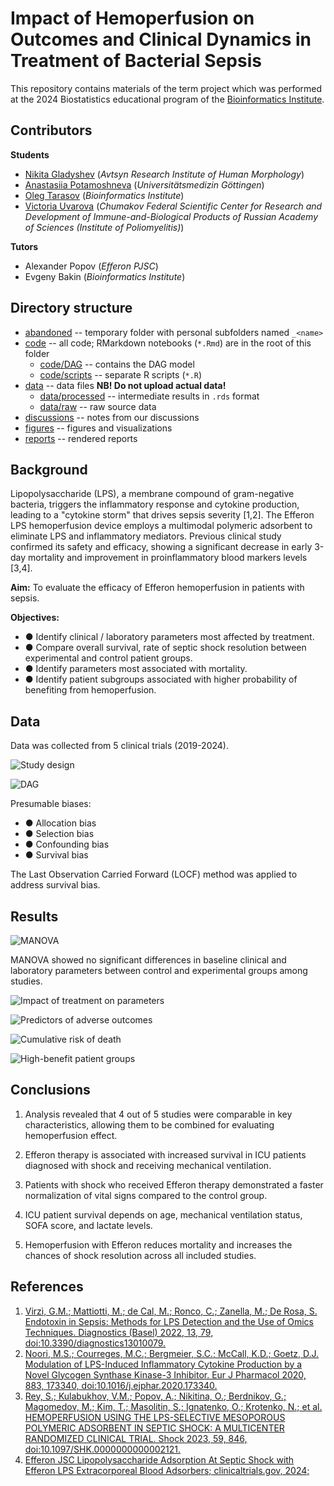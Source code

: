 # Impact of Hemoperfusion on Outcomes and Clinical Dynamics in Treatment of Bacterial Sepsis

This repository contains materials of the term project which was performed at the 2024 Biostatistics educational program of the [Bioinformatics Institute](https://bioinf.me/en). 

## Contributors   

**Students**  

- [Nikita Gladyshev](https://github.com/Hayrest) (*Avtsyn Research Institute of Human Morphology*)  
- [Anastasiia Potamoshneva](https://github.com/a-potamoshneva) (*Universitätsmedizin Göttingen*)  
- [Oleg Tarasov](https://github.com/ovtarasov) (*Bioinformatics Institute*)  
- [Victoria Uvarova](https://github.com/UvarovaV) (*Chumakov Federal Scientific Center for Research and Development of Immune-and-Biological Products of Russian Academy of Sciences (Institute of Poliomyelitis)*)  

**Tutors**  

- Alexander Popov (*Efferon PJSC*)  
- Evgeny Bakin (*Bioinformatics Institute*) 
 
## Directory structure

- [abandoned](abandoned/) -- temporary folder with personal subfolders named `_<name>`  
- [code](code/) -- all code; RMarkdown notebooks (`*.Rmd`) are in the root of this folder   
    - [code/DAG](code/DAG/) -- contains the DAG model 
    - [code/scripts](code/scripts/) -- separate R scripts (`*.R`)  
- [data](data/) -- data files **NB! Do not upload actual data!**    
    - [data/processed](data/processed/) -- intermediate results in `.rds` format   
    - [data/raw](data/raw) -- raw source data  
- [discussions](discussions) -- notes from our discussions
- [figures](figures/) -- figures and visualizations  
- [reports](reports/) -- rendered reports

## Background

Lipopolysaccharide (LPS), a membrane compound of gram-negative bacteria, triggers the inflammatory response and cytokine production, leading to a "cytokine storm" that drives sepsis severity [1,2]. The Efferon LPS hemoperfusion device employs a multimodal polymeric adsorbent to eliminate LPS and inflammatory mediators. Previous clinical study confirmed its safety and efficacy, showing a significant decrease in early 3-day mortality and improvement in proinflammatory blood markers levels [3,4]. 

**Aim:** To evaluate the efficacy of Efferon hemoperfusion in patients with sepsis.

**Objectives:**

- ● Identify clinical / laboratory parameters most affected by treatment.
- ● Compare overall survival, rate of septic shock resolution between experimental and control patient groups.
- ● Identify parameters most associated with mortality.
- ● Identify patient subgroups associated with higher probability of benefiting from hemoperfusion.

## Data

Data was collected from 5 clinical trials (2019-2024).

![Study design](figures/Study_design.png)

![DAG](figures/DAG_final.png)

Presumable biases:

- ● Allocation bias
- ● Selection bias
- ● Confounding bias
- ● Survival bias

The Last Observation Carried Forward (LOCF) method was applied to address survival bias.

## Results

![MANOVA](figures/MANOVA.png)

MANOVA showed no significant differences in baseline clinical and laboratory parameters between control and experimental groups among studies.

![Impact of treatment on parameters](figures/Treatment_on_parameters_combined.png)

![Predictors of adverse outcomes](figures/Adverse_outcomes_combined.png)

![Cumulative risk of death](figures/Cumulative_death_risk.png)

![High-benefit patient groups](figures/Subgroup_analysis_combined.png)

## Conclusions

1. Analysis revealed that 4 out of 5 studies were comparable in key characteristics, allowing them to be combined for evaluating hemoperfusion effect.

2. Efferon therapy is associated with increased survival in ICU patients diagnosed with shock and receiving mechanical ventilation.

3. Patients with shock who received Efferon therapy demonstrated a faster normalization of vital signs compared to the control group.

4. ICU patient survival depends on age, mechanical ventilation status, SOFA score, and lactate levels.

5. Hemoperfusion with Efferon reduces mortality and increases the chances of shock resolution across all included studies.

## References

1. [Virzì, G.M.; Mattiotti, M.; de Cal, M.; Ronco, C.; Zanella, M.; De Rosa, S. Endotoxin in Sepsis: Methods for LPS Detection and the Use of Omics Techniques. Diagnostics (Basel) 2022, 13, 79, doi:10.3390/diagnostics13010079.](https://doi.org/10.3390/diagnostics13010079)
2. [Noori, M.S.; Courreges, M.C.; Bergmeier, S.C.; McCall, K.D.; Goetz, D.J. Modulation of LPS-Induced Inflammatory Cytokine Production by a Novel Glycogen Synthase Kinase-3 Inhibitor. Eur J Pharmacol 2020, 883, 173340, doi:10.1016/j.ejphar.2020.173340.](https://doi.org/10.1016/j.ejphar.2020.173340)
3. [Rey, S.; Kulabukhov, V.M.; Popov, A.; Nikitina, O.; Berdnikov, G.; Magomedov, M.; Kim, T.; Masolitin, S.; Ignatenko, O.; Krotenko, N.; et al. HEMOPERFUSION USING THE LPS-SELECTIVE MESOPOROUS POLYMERIC ADSORBENT IN SEPTIC SHOCK: A MULTICENTER RANDOMIZED CLINICAL TRIAL. Shock 2023, 59, 846, doi:10.1097/SHK.0000000000002121.](https://doi.org/10.1097/SHK.0000000000002138)
4. [Efferon JSC Lipopolysaccharide Adsorption At Septic Shock with Efferon LPS Extracorporeal Blood Adsorbers; clinicaltrials.gov, 2024;](https://ctv.veeva.com/study/lipopolisaccharide-adsorption-at-septic-shock)



  